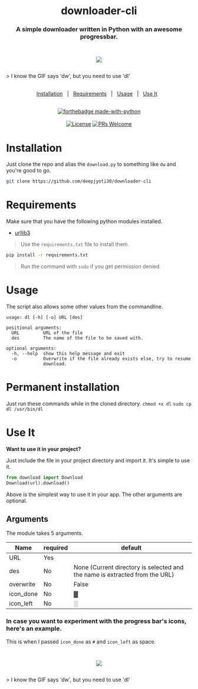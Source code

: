 <h1 align="center">downloader-cli</h1>
<h3 align="center">A simple downloader written in Python with an awesome progressbar.</h3>

<div align="center" style="padding-top: 2em !important; padding-bottom: 2em; !important">
    <img src=".github/dw.gif">
</div>
> I know the GIF says 'dw', but you need to use 'dl'

<div align="center">
<br/>

<a href="#installation">Installation</a>&nbsp;&nbsp;&nbsp;|&nbsp;&nbsp;&nbsp;<a href="#requirements">Requirements</a>&nbsp;&nbsp;&nbsp;|&nbsp;&nbsp;&nbsp;<a href="#usage">Usage</a>&nbsp;&nbsp;&nbsp;|&nbsp;&nbsp;&nbsp;<a href="#use-it">Use It</a>&nbsp;&nbsp;&nbsp;
<br/><br/>

[![forthebadge made-with-python](http://ForTheBadge.com/images/badges/made-with-python.svg)](https://www.python.org/)<br/><br/>
[![License](https://img.shields.io/badge/License-MIT-pink.svg?style=for-the-badge)](LICENSE) [![PRs Welcome](https://img.shields.io/badge/PRs-welcome-purple.svg?style=for-the-badge)](http://makeapullrequest.com)

</div>

# Installation

Just clone the repo and alias the ```download.py``` to something like ```dw``` and you're good to go.

```sh
git clone https://github.com/deepjyoti30/downloader-cli
```

# Requirements

Make sure that you have the following python modules installed.

- [urllib3](https://pypi.org/project/urllib3/)

> Use the ```requirements.txt``` file to install them.

```sh
pip install -r requirements.txt
```

> Run the command with ```sudo``` if you get permission denied.

# Usage

The script also allows some other values from the commandline.

```console
usage: dl [-h] [-o] URL [des]

positional arguments:
  URL         URL of the file
  des         The name of the file to be saved with.

optional arguments:
  -h, --help  show this help message and exit
  -o          Overwrite if the file already exists else, try to resume
              download.

```

# Permanent installation
Just run these commands while in the cloned directory.
```chmod +x dl```
```sudo cp dl /usr/bin/dl```

# Use It

**Want to use it in your project?**

Just include the file in your project directory and import it. It's simple to use it.

```python
from download import Download
Download(url).download()
```
Above is the simplest way to use it in your app. The other arguments are optional.

## Arguments

The module takes 5 arguments.

| Name | required | default |
|------|----------|---------|
| URL  | Yes      |         |
| des  | No       | None (Current directory is selected and the name is extracted from the URL)|
| overwrite| No   | False   |
| icon_done| No   | ▓       |
| icon_left| No   | ░       |

### In case you want to experiment with the progress bar's icons, here's an example.

This is when I passed ```icon_done``` as ```#``` and ```icon_left``` as space.

<div align="center" style="padding-top: 2em !important; padding-bottom: 2em; !important">
    <img src=".github/dw_other.gif">
</div>
> I know the GIF says 'dw', but you need to use 'dl'
